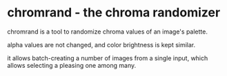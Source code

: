chromrand - the chroma randomizer
=================================

chromrand is a tool to randomize chroma values of an image's palette.

alpha values are not changed, and color brightness is kept similar.

it allows batch-creating a number of images from a single input,
which allows selecting a pleasing one among many.
